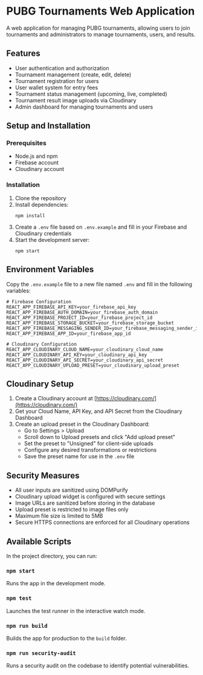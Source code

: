 # PUBG Tournaments Web Application

A web application for managing PUBG tournaments, allowing users to join tournaments and administrators to manage tournaments, users, and results.

## Features

- User authentication and authorization
- Tournament management (create, edit, delete)
- Tournament registration for users
- User wallet system for entry fees
- Tournament status management (upcoming, live, completed)
- Tournament result image uploads via Cloudinary
- Admin dashboard for managing tournaments and users

## Setup and Installation

### Prerequisites

- Node.js and npm
- Firebase account
- Cloudinary account

### Installation

1. Clone the repository
2. Install dependencies:
   ```
   npm install
   ```
3. Create a `.env` file based on `.env.example` and fill in your Firebase and Cloudinary credentials
4. Start the development server:
   ```
   npm start
   ```

## Environment Variables

Copy the `.env.example` file to a new file named `.env` and fill in the following variables:

```
# Firebase Configuration
REACT_APP_FIREBASE_API_KEY=your_firebase_api_key
REACT_APP_FIREBASE_AUTH_DOMAIN=your_firebase_auth_domain
REACT_APP_FIREBASE_PROJECT_ID=your_firebase_project_id
REACT_APP_FIREBASE_STORAGE_BUCKET=your_firebase_storage_bucket
REACT_APP_FIREBASE_MESSAGING_SENDER_ID=your_firebase_messaging_sender_id
REACT_APP_FIREBASE_APP_ID=your_firebase_app_id

# Cloudinary Configuration
REACT_APP_CLOUDINARY_CLOUD_NAME=your_cloudinary_cloud_name
REACT_APP_CLOUDINARY_API_KEY=your_cloudinary_api_key
REACT_APP_CLOUDINARY_API_SECRET=your_cloudinary_api_secret
REACT_APP_CLOUDINARY_UPLOAD_PRESET=your_cloudinary_upload_preset
```

## Cloudinary Setup

1. Create a Cloudinary account at [https://cloudinary.com/](https://cloudinary.com/)
2. Get your Cloud Name, API Key, and API Secret from the Cloudinary Dashboard
3. Create an upload preset in the Cloudinary Dashboard:
   - Go to Settings > Upload
   - Scroll down to Upload presets and click "Add upload preset"
   - Set the preset to "Unsigned" for client-side uploads
   - Configure any desired transformations or restrictions
   - Save the preset name for use in the `.env` file

## Security Measures

- All user inputs are sanitized using DOMPurify
- Cloudinary upload widget is configured with secure settings
- Image URLs are sanitized before storing in the database
- Upload preset is restricted to image files only
- Maximum file size is limited to 5MB
- Secure HTTPS connections are enforced for all Cloudinary operations

## Available Scripts

In the project directory, you can run:

### `npm start`

Runs the app in the development mode.

### `npm test`

Launches the test runner in the interactive watch mode.

### `npm run build`

Builds the app for production to the `build` folder.

### `npm run security-audit`

Runs a security audit on the codebase to identify potential vulnerabilities.

